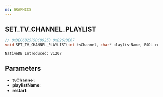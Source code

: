 ```yaml
---
ns: GRAPHICS
---
```

## SET_TV_CHANNEL_PLAYLIST

```c
// 0xDEC6B25F5DC8925B 0xB262DE67
void SET_TV_CHANNEL_PLAYLIST(int tvChannel, char* playlistName, BOOL restart);
```

```
NativeDB Introduced: v1207
```

## Parameters
* **tvChannel**:
* **playlistName**:
* **restart**:
